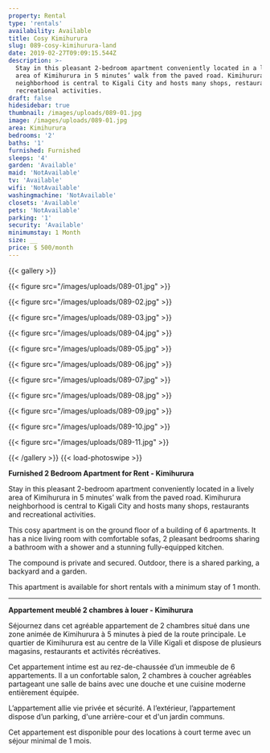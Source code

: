 ```yaml
---
property: Rental
type: 'rentals'
availability: Available
title: Cosy Kimihurura
slug: 089-cosy-kimihurura-land
date: 2019-02-27T09:09:15.544Z
description: >-
  Stay in this pleasant 2-bedroom apartment conveniently located in a lively
  area of Kimihurura in 5 minutes’ walk from the paved road. Kimihurura
  neighborhood is central to Kigali City and hosts many shops, restaurants and
  recreational activities.
draft: false
hidesidebar: true
thumbnail: /images/uploads/089-01.jpg
image: /images/uploads/089-01.jpg
area: Kimihurura
bedrooms: '2'
baths: '1'
furnished: Furnished
sleeps: '4'
garden: 'Available'
maid: 'NotAvailable'
tv: 'Available'
wifi: 'NotAvailable'
washingmachine: 'NotAvailable'
closets: 'Available'
pets: 'NotAvailable'
parking: '1'
security: 'Available'
minimumstay: 1 Month
size: __
price: $ 500/month
---
```


{{< gallery >}}

{{< figure src="/images/uploads/089-01.jpg" >}}

{{< figure src="/images/uploads/089-02.jpg" >}}

{{< figure src="/images/uploads/089-03.jpg" >}}

{{< figure src="/images/uploads/089-04.jpg" >}}

{{< figure src="/images/uploads/089-05.jpg" >}}

{{< figure src="/images/uploads/089-06.jpg" >}}

{{< figure src="/images/uploads/089-07.jpg" >}}

{{< figure src="/images/uploads/089-08.jpg" >}}

{{< figure src="/images/uploads/089-09.jpg" >}}

{{< figure src="/images/uploads/089-10.jpg" >}}

{{< figure src="/images/uploads/089-11.jpg" >}}

{{< /gallery >}} {{< load-photoswipe >}}

**Furnished 2 Bedroom Apartment for Rent - Kimihurura**

Stay in this pleasant 2-bedroom apartment conveniently located in a lively area of Kimihurura in 5 minutes’ walk from the paved road. Kimihurura neighborhood is central to Kigali City and hosts many shops, restaurants and recreational activities.

This cosy apartment is on the ground floor of a building of 6 apartments. It has a nice living room with comfortable sofas, 2 pleasant bedrooms sharing a bathroom with a shower and a stunning fully-equipped kitchen.

The compound is private and secured. Outdoor, there is a shared parking, a backyard and a garden.

This apartment is available for short rentals with a minimum stay of 1 month.

---

**Appartement meublé 2 chambres à louer - Kimihurura**

Séjournez dans cet agréable appartement de 2 chambres situé dans une zone animée de Kimihurura à 5 minutes à pied de la route principale. Le quartier de Kimihurura est au centre de la Ville Kigali et dispose de plusieurs magasins, restaurants et activités récréatives.

Cet appartement intime est au rez-de-chaussée d’un immeuble de 6 appartements. Il a un confortable salon, 2 chambres à coucher agréables partageant une salle de bains avec une douche et une cuisine moderne entièrement équipée.

L’appartement allie vie privée et sécurité. A l’extérieur, l’appartement dispose d’un parking, d'une arrière-cour et d'un jardin communs.

Cet appartement est disponible pour des locations à court terme avec un séjour minimal de 1 mois.
